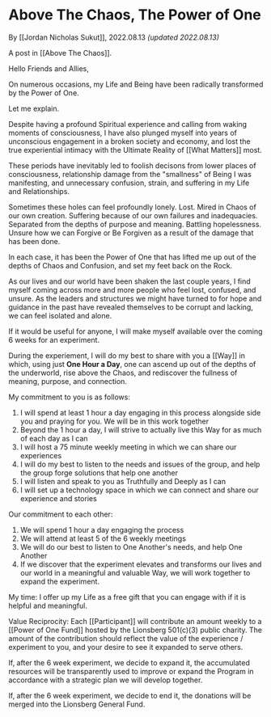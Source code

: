 # Above The Chaos,  The Power of One
By [[Jordan Nicholas Sukut]], 2022.08.13 _(updated 2022.08.13)_

A post in [[Above The Chaos]].

Hello Friends and Allies, 

On numerous occasions, my Life and Being have been radically transformed by the Power of One. 

Let me explain. 

Despite having a profound Spiritual experience and calling from waking moments of consciousness, I have also plunged myself into years of unconscious engagement in a broken society and economy, and lost the true experiential intimacy with the Ultimate Reality of [[What Matters]] most. 

These periods have inevitably led to foolish decisons from lower places of consciousness, relationship damage from the "smallness" of Being I was manifesting, and unnecessary confusion, strain, and suffering in my Life and Relationships. 

Sometimes these holes can feel profoundly lonely. Lost. Mired in Chaos of our own creation. Suffering because of our own failures and inadequacies. Separated from the depths of purpose and meaning. Battling hopelessness. Unsure how we can Forgive or Be Forgiven as a result of the damage that has been done. 

In each case, it has been the Power of One that has lifted me up out of the depths of Chaos and Confusion, and set my feet back on the Rock. 

As our lives and our world have been shaken the last couple years, I find myself coming across more and more people who feel lost, confused, and unsure. As the leaders and structures we might have turned to for hope and guidance in the past have revealed themselves to be corrupt and lacking, we can feel isolated and alone. 

If it would be useful for anyone, I will make myself available over the coming 6 weeks for an experiment. 

During the experiement, I will do my best to share with you a [[Way]] in which, using just **One Hour a Day**, one can ascend up out of the depths of the underworld, rise above the Chaos, and rediscover the fullness of meaning, purpose, and connection. 

My commitment to you is as follows: 

1. I will spend at least 1 hour a day engaging in this process alongside side you and praying for you. We will be in this work together  
2. Beyond the 1 hour a day, I will strive to actually live this Way for as much of each day as I can  
3. I will host a 75 minute weekly meeting in which we can share our experiences   
4. I will do my best to listen to the needs and issues of the group, and help the group forge solutions that help one another  
5. I will listen and speak to you as Truthfully and Deeply as I can  
6. I will set up a technology space in which we can connect and share our experience and stories  

Our commitment to each other: 

1. We will spend 1 hour a day engaging the process  
2. We will attend at least 5 of the 6 weekly meetings  
3. We will do our best to listen to One Another's needs, and help One Another 
4. If we discover that the experiment elevates and transforms our lives and our world in a meaningful and valuable Way, we will work together to expand the experiment. 

My time: I offer up my Life as a free gift that you can engage with if it is helpful and meaningful. 

Value Reciprocity: Each [[Participant]] will contribute an amount weekly to a [[Power of One Fund]] hosted by the Lionsberg 501(c)(3) public charity. The amount of the contribution should reflect the value of the experience / experiment to you, and your desire to see it expanded to serve others. 

If, after the 6 week experiment, we decide to expand it, the accumulated resources will be transparently used to improve or expand the Program in accordance with a strategic plan we will develop together. 

If, after the 6 week experiment, we decide to end it, the donations will be merged into the Lionsberg General Fund. 



